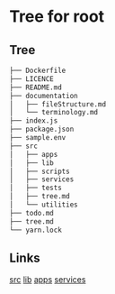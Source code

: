 # Tree for root
## Tree
```bash
├── Dockerfile
├── LICENCE
├── README.md
├── documentation
│   ├── fileStructure.md
│   └── terminology.md
├── index.js
├── package.json
├── sample.env
├── src
│   ├── apps
│   ├── lib
│   ├── scripts
│   ├── services
│   ├── tests
│   ├── tree.md
│   └── utilities
├── todo.md
├── tree.md
└── yarn.lock

```

## Links
[src](src/tree.md)
[lib](src/lib/tree.md)
[apps](src/apps/tree.md)
[services](src/services/tree.md)